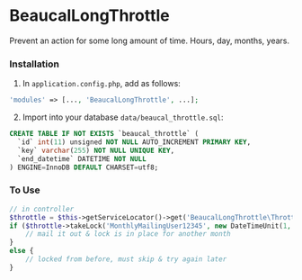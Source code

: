 # BeaucalLongThrottle
Prevent an action for some long amount of time.  Hours, day, months, years.

### Installation
1. In `application.config.php`, add as follows:

```PHP
'modules' => [..., 'BeaucalLongThrottle', ...];
```

2. Import into your database `data/beaucal_throttle.sql`:
```SQL
CREATE TABLE IF NOT EXISTS `beaucal_throttle` (
  `id` int(11) unsigned NOT NULL AUTO_INCREMENT PRIMARY KEY,
  `key` varchar(255) NOT NULL UNIQUE KEY,
  `end_datetime` DATETIME NOT NULL
) ENGINE=InnoDB DEFAULT CHARSET=utf8;
```


### To Use

```PHP
// in controller
$throttle = $this->getServiceLocator()->get('BeaucalLongThrottle\Throttle');
if ($throttle->takeLock('MonthlyMailingUser12345', new DateTimeUnit(1, 'month'))) {
    // mail it out & lock is in place for another month
}
else {
    // locked from before, must skip & try again later
}
```
